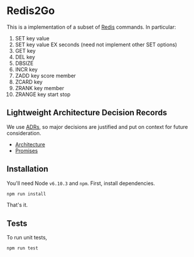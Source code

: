 # Redis2Go

This is a implementation of a subset of [Redis](https://redis.io/) commands. In particular:

1. SET  key value
2. SET  key value EX seconds  (need not implement other SET options)
3. GET  key
4. DEL  key
5. DBSIZE
6. INCR  key
7. ZADD  key score member
8. ZCARD  key
9. ZRANK  key member
10. ZRANGE  key start stop

## Lightweight Architecture Decision Records

We use [ADRs](https://www.thoughtworks.com/radar/techniques/lightweight-architecture-decision-records), so major decisions
are justified and put on context for future consideration.

- [Architecture](./doc/001-architecture.md)
- [Promises](./doc/002-promises.md)

## Installation

You'll need Node `v6.10.3` and `npm`. First, install dependencies.

```bash
npm run install
```

That's it.

## Tests

To run unit tests,

```bash
npm run test
```